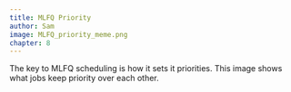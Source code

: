 ```yaml
---
title: MLFQ Priority
author: Sam
image: MLFQ_priority_meme.png
chapter: 8
---
```

The key to MLFQ scheduling is how it sets it priorities. This image shows what jobs keep priority over each other.